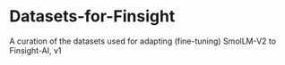 # Datasets-for-Finsight
A curation of the datasets used for adapting (fine-tuning) SmolLM-V2 to Finsight-AI, v1
